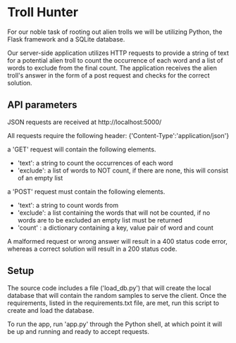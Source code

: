 # Troll Hunter
For our noble task of rooting out alien trolls we will be utilizing Python, the Flask framework and a SQLite database.

Our server-side application utilizes HTTP requests to provide a string of text for a potential alien troll to count the occurrence of each word and a list of words to exclude from the final count. The application receives the alien troll's answer in the form of a post request and checks for the correct solution.

## API parameters
JSON requests are received at http://localhost:5000/

All requests require the following header: {'Content-Type':'application/json'}

a 'GET' request will contain the following elements.
* 'text': a string to count the occurrences of each word
* 'exclude': a list of words to NOT count, if there are none, this will consist of an empty list

a 'POST' request must contain the following elements.
* 'text': a string to count words from
* 'exclude': a list containing the words that will not be counted, if no words are to be excluded an empty list must be returned
* 'count' : a dictionary containing a key, value pair of word and count

A malformed request or wrong answer will result in a 400 status code error, whereas a correct solution will result in a 200 status code.

## Setup

The source code includes a file ('load_db.py') that will create the local database that will contain the random samples to serve the client. Once the requirements, listed in the requirements.txt file, are met, run this script to create and load the database.

To run the app, run 'app.py' through the Python shell, at which point it will be up and running and ready to accept requests.
